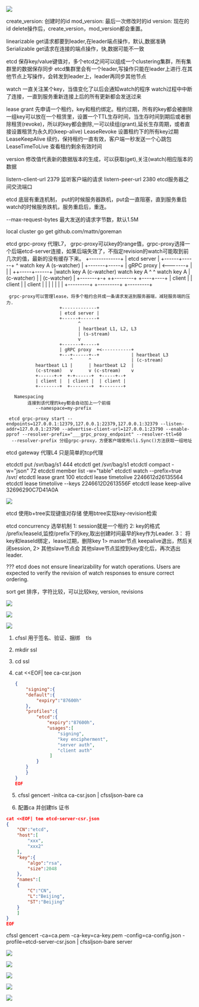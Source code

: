 ![](/Users/libinbin/Library/Application%20Support/marktext/images/2023-04-10-15-31-24-image.png)

create_version: 创建时的id
mod_version:    最后一次修改时的id
version:        现在的id
delete操作后，create_version，mod_version都会重置。



linearizable get请求都要到leader,在leader端点操作，默认,数据准确
Serializable get请求在连接的端点操作，快,数据可能不一致



etcd 保存key/value键值对，多个etcd之间可以组成一个clustering集群，所有集群里的数据保存同步
etcd集群里会有一个leader,写操作只能在leader上进行.在其他节点上写操作，会转发到leader上，leader再同步其他节点

watch
    一直关注某个key，当值变化了以后会通知watch的程序
    watch过程中中断了连接，一直到服务重新连接上后的所有更新都会发送过来

lease
    grant 先申请一个租约，key和租约绑定。租约过期，所有的key都会被删除
    一组key可以放在一个租赁里，设置一个TTL生存时间，当生存时间到期后或者删除租赁(revoke)，所以的key都会删除,一可以续组(grant),延长生存周期，或者直接设置租赁为永久的(keep-alive)
    LeaseRevoke 设置租约下的所有key过期
    LeaseKeepAlive 续约，保持租约一直有效，客户端一秒发送一个心跳包
    LeaseTimeToLive 查看租约剩余有效时间

version
    修改值代表新的数据版本的生成，可以获取(get),关注(watch)相应版本的数据

listern-client-url 2379 监听客户端的请求
listern-peer-url 2380 etcd服务器之间交流端口

etcd 底层有重连机制，
   put的时候服务器跌机，put会一直阻塞，直到服务重启
   watch的时候服务跌机，服务重启后，重连。

--max-request-bytes 最大发送的请求字节数，默认1.5M

local cluster
       go get github.com/mattn/goreman

etcd grpc-proxy 代理L7，
     grpc-proxy可以key的range值，grpc-proxy选择一个后端etcd-server连接，如果后端失效了，不指定revision的watch可能取到前几次的值，最新的没有缓存下来。
                 +-------------+
                 | etcd server |
                 +------+------+
                    ^ watch key A (s-watcher)
                    |
                 +-------+-----+
                 | gRPC proxy  | <-------+
                 |             |         |
                 ++-----+------+         |watch key A (c-watcher)
            watch key A ^     ^ watch key A    |
            (c-watcher) |     | (c-watcher)    |
                +-------+-+  ++--------+  +----+----+
                |  client |  |  client |  |  client |
                |         |  |         |  |         |
                +---------+  +---------+  +---------+

     grpc-proxy可以管理lease，将多个租约合并成一条请求发送到服务器端，减轻服务端的压力.
                        +-------------+
                        | etcd server |
                        +------+------+
                               ^
                               | heartbeat L1, L2, L3
                               | (s-stream)
                               v
                        +-------+-----+
                        | gRPC proxy  +<-----------+
                        +---+------+--+            | heartbeat L3
                            ^      ^               | (c-stream)
               heartbeat L1 |      | heartbeat L2  |
               (c-stream)   v      v (c-stream)    v
               +------+-+  +-+------+  +-----+--+
               | client |  | client |  | client |
               +--------+  +--------+  +--------+
    
       Namespacing
            连接到该代理的key都会自动加上一个前缀
               --namespace=my-prefix 
    
     etcd grpc-proxy start --endpoints=127.0.0.1:12379,127.0.0.1:22379,127.0.0.1:32379 --listen-addr=127.0.0.1:23790 --advertise-client-url=127.0.0.1:23790 --enable-pprof --resolver-prefix="___grpc_proxy_endpoint" --resolver-ttl=60
      --resolver-prefix 分组grpc-proxy，方便客户端使用cli.Sync()方法获取一组地址 

etcd gateway  代理L4
      只是简单的tcp代理

etcdctl  put /svr/bag/s1 444
etcdctl  get /svr/bag/s1 
etcdctl  compact -w="json" 72
etcdctl  member list -w="table"
etcdctl watch --prefix=true  /svr/
etcdctl lease grant 100
etcdctl lease timetolive  2246612d26135564
etcdctl lease timetolive  --keys 2246612D2613556F
etcdctl lease keep-alive  32696290C7D41A0A



![](/Users/libinbin/Library/Application%20Support/marktext/images/2023-04-10-21-08-57-image.png)

etcd 使用b+tree实现键值对存储
     使用btree实现key-revision检索



etcd concurrency 选举机制
       1:  session就是一个租约
       2:  key的格式 /prefix/leaseId,监控/prefix下的key,取出创建时间最早的key作为Leader.
       3： 将key和leaseId绑定，lease过期，删除key 
            1> master节点      keepalive退出，然后关闭session,
            2> 其他slave节点会 其他slave节点监控到key变化后，再次选出leader.

???
  etcd does not ensure linearizability for watch operations. Users are expected to verify the revision of watch responses to ensure correct ordering.

sort  get 排序，字符比较，可以比较key, version, revisions 



![](/Users/libinbin/Library/Application%20Support/marktext/images/2023-04-10-20-45-12-image.png)



![](/Users/libinbin/Library/Application%20Support/marktext/images/2023-04-10-20-45-35-image.png)

![](/Users/libinbin/Library/Application%20Support/marktext/images/2023-04-10-20-45-49-image.png)

1. cfssl 用于签名、验证、捆绑    tls

2. mkdir ssl

3. cd ssl

4. cat <<EOF| tee ca-csr.json
   
   ```json
   {
       "signing":{
       "default":{
           "expiry":"87600h"
       },
       "profiles":{
           "etcd":{
               "expiry":"87600h",
               "usages":[
                   "signing",
                   "key encipherment",
                   "server auth",
                   "client auth"
                ]
           }
       }
       }
   }
   EOF
   ```

    5. cfssl gencert -initca ca-csr.json | cfssljson-bare ca

    6. 配置ca 并创建tls 证书

```json
cat <<EOF| tee etcd-server-csr.json
{
    "CN":"etcd",
    "host":[
        "xxx",
        "xxx2"
    ],
    "key":{
        "algo":"rsa",
        "size":2048
    },
    "names":[
    {
        "C":"CN",
        "L":"Beijing",
        "ST":"Beijing"
    }
    ]
}
EOF
```

cfssl gencert  -ca=ca.pem -ca-key=ca-key.pem -config=ca-config.json -profile=etcd-server-csr.json | cfssljson-bare server

![](/Users/libinbin/Library/Application%20Support/marktext/images/2023-04-10-15-57-21-image.png)

![](/Users/libinbin/Library/Application%20Support/marktext/images/2023-04-10-15-58-52-image.png)







![](/Users/libinbin/Library/Application%20Support/marktext/images/2023-04-10-20-49-51-image.png)





![](/Users/libinbin/Library/Application%20Support/marktext/images/2023-04-10-20-57-49-image.png)

![](/Users/libinbin/Library/Application%20Support/marktext/images/2023-04-10-20-58-11-image.png)
